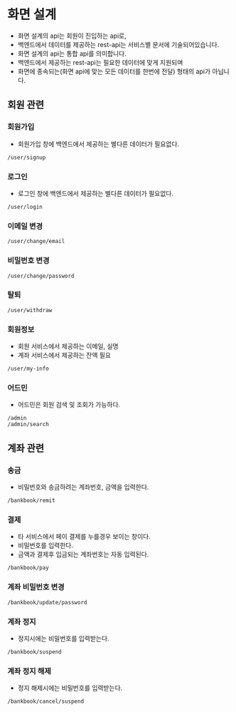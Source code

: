 # 화면 설계
* 화면 설계의 api는 회원이 진입하는 api로,
* 백엔드에서 데이터를 제공하는 rest-api는 서비스별 문서에 기술되어있습니다.
* 화면 설계의 api는 통합 api를 의미합니다.
* 백엔드에서 제공하는 rest-api는 필요한 데이터에 맞게 지원되며
* 화면에 종속되는(화면 api에 맞는 모든 데이터를 한번에 전달) 형태의 api가 아닙니다.

## 회원 관련
### 회원가입
* 회원가입 창에 백엔드에서 제공하는 별다른 데이터가 필요없다.
```
/user/signup
```
### 로그인
* 로그인 창에 백엔드에서 제공하는 별다른 데이터가 필요없다.
```
/user/login
```
### 이메일 변경
```
/user/change/email
```
### 비밀번호 변경
```
/user/change/password
```
### 탈퇴
```
/user/withdraw
```
### 회원정보
* 회원 서비스에서 제공하는 이메일, 실명
* 계좌 서비스에서 제공하는 잔액 필요
```
/user/my-info
```
### 어드민
* 어드민은 회원 검색 및 조회가 가능하다.
```
/admin
/admin/search
```

## 계좌 관련
### 송금
* 비밀번호와 송금하려는 계좌번호, 금액을 입력한다.
```
/bankbook/remit
```
### 결제
* 타 서비스에서 페이 결제를 누를경우 보이는 창이다.
* 비밀번호를 입력한다.
* 금액과 결제후 입금되는 계좌번호는 자동 입력된다.
```
/bankbook/pay
```
### 계좌 비밀번호 변경
```
/bankbook/update/password
```
### 계좌 정지
* 정지시에는 비밀번호를 입력받는다.
```
/bankbook/suspend
```
### 계좌 정지 해제
* 정지 해제시에는 비밀번호를 입력받는다.
```
/bankbook/cancel/suspend
```